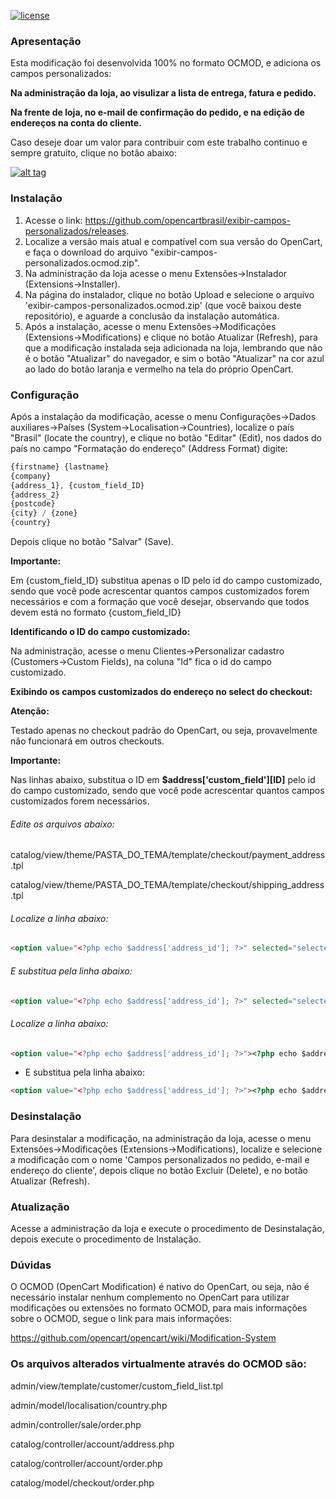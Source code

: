 [![license][licenca-badge]][LICENSE]

### Apresentação

Esta modificação foi desenvolvida 100% no formato OCMOD, e adiciona os campos personalizados:

**Na administração da loja, ao visulizar a lista de entrega, fatura e pedido.**

**Na frente de loja, no e-mail de confirmação do pedido, e na edição de endereços na conta do cliente.**

Caso deseje doar um valor para contribuir com este trabalho continuo e sempre gratuito, clique no botão abaixo:

[![alt tag](https://www.paypalobjects.com/pt_BR/BR/i/btn/btn_donateCC_LG.gif)](https://www.paypal.com/cgi-bin/webscr?cmd=_s-xclick&hosted_button_id=7G9TR9PXS6G5J)

### Instalação

 1. Acesse o link: https://github.com/opencartbrasil/exibir-campos-personalizados/releases.
 2. Localize a versão mais atual e compatível com sua versão do OpenCart, e faça o download do arquivo "exibir-campos-personalizados.ocmod.zip".
 3. Na administração da loja acesse o menu Extensões→Instalador (Extensions→Installer).
 4. Na página do instalador, clique no botão Upload e selecione o arquivo 'exibir-campos-personalizados.ocmod.zip' (que você baixou deste repositório), e aguarde a conclusão da instalação automática.
 5. Após a instalação, acesse o menu Extensões→Modificações (Extensions→Modifications) e clique no botão Atualizar (Refresh), para que a modificação instalada seja adicionada na loja, lembrando que não é o botão "Atualizar" do navegador, e sim o botão "Atualizar" na cor azul ao lado do botão laranja e vermelho na tela do próprio OpenCart.

### Configuração

Após a instalação da modificação, acesse o menu Configurações→Dados auxiliares→Países (System→Localisation→Countries), localize o país "Brasil" (locate the country), e clique no botão "Editar" (Edit), nos dados do país no campo "Formatação do endereço" (Address Format) digite:

```php
{firstname} {lastname}
{company}
{address_1}, {custom_field_ID}
{address_2}
{postcode}
{city} / {zone}
{country}
```

Depois clique no botão "Salvar" (Save).

**Importante:**

Em {custom_field_ID} substitua apenas o ID pelo id do campo customizado, sendo que você pode acrescentar quantos campos customizados forem necessários e com a formação que você desejar, observando que todos devem está no formato {custom_field_ID}

**Identificando o ID do campo customizado:**

Na administração, acesse o menu Clientes→Personalizar cadastro (Customers→Custom Fields), na coluna "Id" fica o id do campo customizado.

**Exibindo os campos customizados do endereço no select do checkout:**

**Atenção:**

Testado apenas no checkout padrão do OpenCart, ou seja, provavelmente não funcionará em outros checkouts.

**Importante:**

Nas linhas abaixo, substitua o ID em **$address['custom_field'][ID]** pelo id do campo customizado, sendo que você pode acrescentar quantos campos customizados forem necessários.

###### Edite os arquivos abaixo:

catalog/view/theme/PASTA_DO_TEMA/template/checkout/payment_address.tpl

catalog/view/theme/PASTA_DO_TEMA/template/checkout/shipping_address.tpl

###### Localize a linha abaixo:

```html
<option value="<?php echo $address['address_id']; ?>" selected="selected"><?php echo $address['firstname']; ?> <?php echo $address['lastname']; ?>, <?php echo $address['address_1']; ?>, <?php echo $address['city']; ?>, <?php echo $address['zone']; ?>, <?php echo $address['country']; ?></option>
```

###### E substitua pela linha abaixo:

```html
<option value="<?php echo $address['address_id']; ?>" selected="selected"><?php echo $address['firstname']; ?> <?php echo $address['lastname']; ?>, <?php echo $address['address_1']; ?>, <?php echo $address['custom_field'][ID]; ?>, <?php echo $address['address_2'] ?>, <?php echo $address['city']; ?>, <?php echo $address['zone']; ?>, <?php echo $address['country']; ?></option>
```

###### Localize a linha abaixo:

```html
<option value="<?php echo $address['address_id']; ?>"><?php echo $address['firstname']; ?> <?php echo $address['lastname']; ?>, <?php echo $address['address_1']; ?>, <?php echo $address['city']; ?>, <?php echo $address['zone']; ?>, <?php echo $address['country']; ?></option>
```

- E substitua pela linha abaixo:

```html
<option value="<?php echo $address['address_id']; ?>"><?php echo $address['firstname']; ?> <?php echo $address['lastname']; ?>, <?php echo $address['address_1']; ?>, <?php echo $address['custom_field'][ID]; ?>, <?php echo $address['address_2'] ?>, <?php echo $address['city']; ?>, <?php echo $address['zone']; ?>, <?php echo $address['country']; ?></option>
```

### Desinstalação

Para desinstalar a modificação, na administração da loja, acesse o menu Extensões→Modificações (Extensions→Modifications),  localize e selecione a modificação com o nome 'Campos personalizados no pedido, e-mail e endereço do cliente', depois clique no botão Excluir (Delete), e no botão Atualizar (Refresh).

### Atualização

Acesse a administração da loja e execute o procedimento de Desinstalação, depois execute o procedimento de Instalação.

### Dúvidas

O OCMOD (OpenCart Modification) é nativo do OpenCart, ou seja, não é necessário instalar nenhum complemento no OpenCart para utilizar modificações ou extensões no formato OCMOD, para mais informações sobre o OCMOD, segue o link para mais informações:

https://github.com/opencart/opencart/wiki/Modification-System

### Os arquivos alterados virtualmente através do OCMOD são:

admin/view/template/customer/custom_field_list.tpl

admin/model/localisation/country.php

admin/controller/sale/order.php

catalog/controller/account/address.php

catalog/controller/account/order.php

catalog/model/checkout/order.php

[licenca-badge]: https://img.shields.io/badge/licença-GPLv3-blue.svg
[LICENSE]: ./LICENSE
